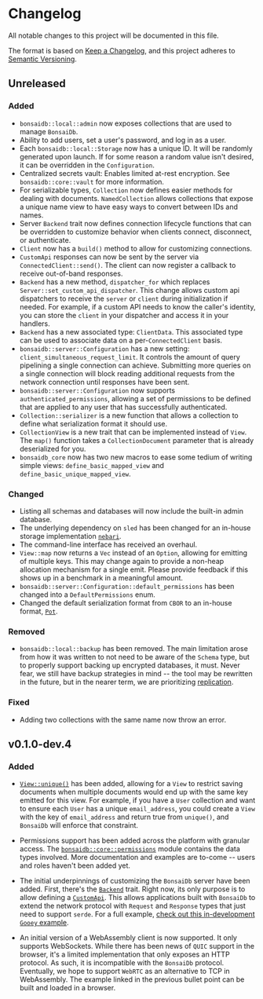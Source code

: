 # Changelog

All notable changes to this project will be documented in this file.

The format is based on [Keep a Changelog](https://keepachangelog.com/en/1.0.0/),
and this project adheres to [Semantic Versioning](https://semver.org/spec/v2.0.0.html).

## Unreleased

### Added

- `bonsaidb::local::admin` now exposes collections that are used to manage `BonsaiDb`.
- Ability to add users, set a user's password, and log in as a user.
- Each `bonsaidb::local::Storage` now has a unique ID. It will be randomly
  generated upon launch. If for some reason a random value isn't desired, it can
  be overridden in the `Configuration`.
- Centralized secrets vault: Enables limited at-rest encryption. See
  `bonsaidb::core::vault` for more information.
- For serializable types, `Collection` now defines easier methods for dealing
  with documents. `NamedCollection` allows collections that expose a unique name
  view to have easy ways to convert between IDs and names.
- Server `Backend` trait now defines connection lifecycle functions that can be
  overridden to customize behavior when clients connect, disconnect, or
  authenticate.
- `Client` now has a `build()` method to allow for customizing connections.
- `CustomApi` responses can now be sent by the server via
  `ConnectedClient::send()`. The client can now register a callback to receive
  out-of-band responses.
- `Backend` has a new method, `dispatcher_for` which replaces
  `Server::set_custom_api_dispatcher`. This change allows custom api dispatchers
  to receive the `server` or `client` during initialization if needed. For
  example, if a custom API needs to know the caller's identity, you can store
  the `client` in your dispatcher and access it in your handlers.
- `Backend` has a new associated type: `ClientData`. This associated type can be
  used to associate data on a per-`ConnectedClient` basis.
- `bonsaidb::server::Configuration` has a new setting:
  `client_simultaneous_request_limit`. It controls the amount of query
  pipelining a single connection can achieve. Submitting more queries on a
  single connection will block reading additional requests from the network
  connection until responses have been sent.
- `bonsaidb::server::Configuration` now supports `authenticated_permissions`,
  allowing a set of permissions to be defined that are applied to any user that
  has successfully authenticated.
- `Collection::serializer` is a new function that allows a collection to define
  what serialization format it should use.
- `CollectionView` is a new trait that can be implemented instead of `View`. The
  `map()` function takes a `CollectionDocument` parameter that is already
  deserialized for you.
- `bonsaidb_core` now has two new macros to ease some tedium of writing simple
  views: `define_basic_mapped_view` and `define_basic_unique_mapped_view`.

### Changed

- Listing all schemas and databases will now include the built-in admin database.
- The underlying dependency on `sled` has been changed for an in-house storage
  implementation [`nebari`](https://github.com/khonsulabs/nebari).
- The command-line interface has received an overhaul.
- `View::map` now returns a `Vec` instead of an `Option`, allowing for emitting
  of multiple keys. This may change again to provide a non-heap allocation
  mechanism for a single emit. Please provide feedback if this shows up in a
  benchmark in a meaningful amount.
- `bonsaidb::server::Configuration::default_permissions` has been changed into a
  `DefaultPermissions` enum.
- Changed the default serialization format from `CBOR` to an in-house format,
  [`Pot`](https://github.com/khonsulabs/pot).

### Removed

- `bonsaidb::local::backup` has been removed. The main limitation arose from how
  it was written to not need to be aware of the `Schema` type, but to properly
  support backing up encrypted databases, it must. Never fear, we still have
  backup strategies in mind -- the tool may be rewritten in the future, but in
  the nearer term, we are prioritizing
  [replication](https://github.com/khonsulabs/bonsaidb/issues/90).
  

### Fixed

- Adding two collections with the same name now throw an error.

## v0.1.0-dev.4

### Added

- [`View::unique()`](https://dev.bonsaidb.io/main/bonsaidb/core/schema/trait.View.html#method.unique)
  has been added, allowing for a `View` to restrict saving documents when
  multiple documents would end up with the same key emitted for this view. For
  example, if you have a `User` collection and want to ensure each `User` has a
  unique `email_address`, you could create a `View` with the key of
  `email_address` and return true from `unique()`, and `BonsaiDb` will enforce
  that constraint.

- Permissions support has been added across the platform with granular access.
  The
  [`bonsaidb::core::permissions`](https://dev.bonsaidb.io/main/bonsaidb/core/permissions/)
  module contains the data types involved. More documentation and examples are
  to-come -- users and roles haven't been added yet.

- The initial underpinnings of customizing the `BonsaiDb` server have been
  added. First, there's the
  [`Backend`](https://dev.bonsaidb.io/main/bonsaidb/server/trait.Backend.html)
  trait. Right now, its only purpose is to allow defining a
  [`CustomApi`](https://dev.bonsaidb.io/main/bonsaidb/core/custom_api/trait.CustomApi.html).
  This allows applications built with `BonsaiDb` to extend the network protocol
  with `Request` and `Response` types that just need to support `serde`. For a
  full example, [check out this in-development `Gooey`
  example](https://github.com/khonsulabs/gooey/tree/6d4c682552bad5aa558c86a8333ee123372a7537/integrated-examples/bonsaidb/counter).

- An initial version of a WebAssembly client is now supported. It only supports
  WebSockets. While there has been news of `QUIC` support in the browser, it's a
  limited implementation that only exposes an HTTP protocol. As such, it is
  incompatible with the `BonsaiDb` protocol. Eventually, we hope to support
  `WebRTC` as an alternative to TCP in WebAssembly. The example linked in the
  previous bullet point can be built and loaded in a browser.
